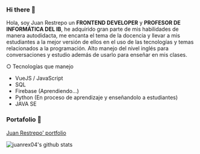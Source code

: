 ### Hi there 👋

Hola, soy Juan Restrepo un **FRONTEND DEVELOPER** y **PROFESOR DE INFORMÁTICA DEL IB**, he adquirido gran parte de mis habilidades de manera autodidacta, me encanta el tema de la docencia y llevar a mis estudiantes a la mejor versión de ellos en el uso de las tecnologías y temas relacionados a la programación. Alto manejo del nivel inglés para conversaciones y estudio además de usarlo para enseñar en mis clases.

○ Tecnologías que manejo

  - VueJS / JavaScript
  - SQL
  - Firebase (Aprendiendo...)
  - Python (En proceso de aprendizaje y enseñandolo a estudiantes)
  - JAVA SE

### Portafolio 🤖
[Juan Restrepo' portfolio](https://juanrex04.github.io)

![juanrex04's github stats](https://github-readme-stats.vercel.app/api?username=juanrex04&show_icons=true&title-color=ffffff&icon_color=bb2acf&text_color=daf7dc&bg_color=151515)
